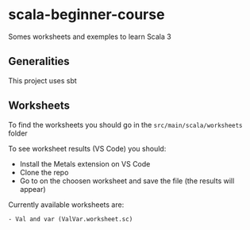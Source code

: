 # scala-beginner-course

Somes worksheets and exemples to learn Scala 3

## Generalities

This project uses sbt

## Worksheets

To find the worksheets you should go in the `src/main/scala/worksheets` folder

To see worksheet results (VS Code) you should:
- Install the Metals extension on VS Code
- Clone the repo
- Go to on the choosen worksheet and save the file (the results will appear)

Currently available worksheets are:

```
- Val and var (ValVar.worksheet.sc)
```
